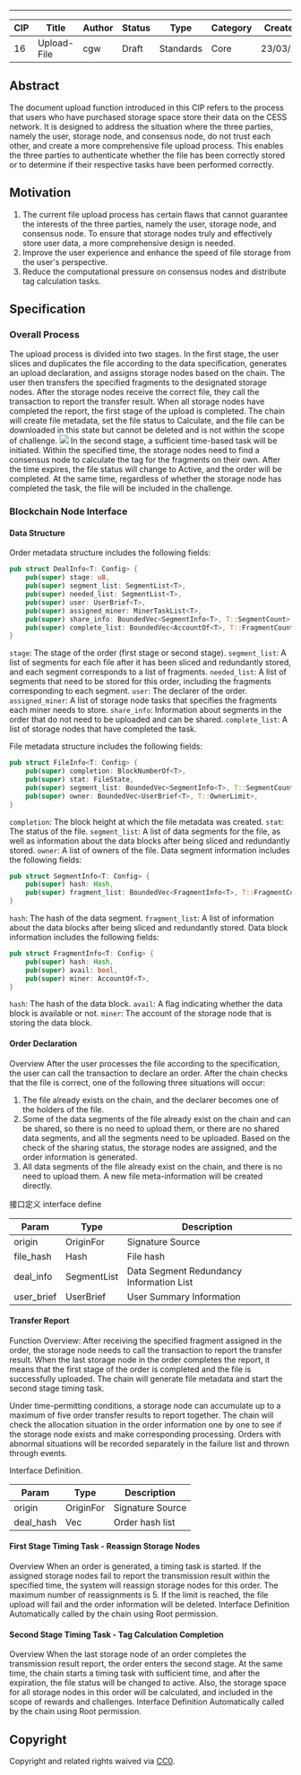---

| CIP | Title | Author | Status | Type | Category | Created |
| --- | --- | --- | --- | --- | --- | --- |
| 16 | Upload-File | cgw | Draft | Standards | Core | 23/03/22 |


## Abstract
The document upload function introduced in this CIP refers to the process that users who have purchased storage space store their data on the CESS network. It is designed to address the situation where the three parties, namely the user, storage node, and consensus node, do not trust each other, and create a more comprehensive file upload process. This enables the three parties to authenticate whether the file has been correctly stored or to determine if their respective tasks have been performed correctly.
## Motivation

1. The current file upload process has certain flaws that cannot guarantee the interests of the three parties, namely the user, storage node, and consensus node. To ensure that storage nodes truly and effectively store user data, a more comprehensive design is needed.
2. Improve the user experience and enhance the speed of file storage from the user's perspective.
3. Reduce the computational pressure on consensus nodes and distribute tag calculation tasks.
## Specification
### Overall Process
The upload process is divided into two stages. In the first stage, the user slices and duplicates the file according to the data specification, generates an upload declaration, and assigns storage nodes based on the chain. The user then transfers the specified fragments to the designated storage nodes. After the storage nodes receive the correct file, they call the transaction to report the transfer result. When all storage nodes have completed the report, the first stage of the upload is completed. The chain will create file metadata, set the file status to Calculate, and the file can be downloaded in this state but cannot be deleted and is not within the scope of challenge.
![](https://cdn.nlark.com/yuque/0/2023/svg/22121693/1680835904376-496b36c1-8156-4933-a043-1f491441b973.svg#clientId=u9fee80fa-e778-4&from=paste&id=ub9e6217c&originHeight=1168&originWidth=974&originalType=url&ratio=1.100000023841858&rotation=0&showTitle=false&status=done&style=none&taskId=u78b9d55c-7c82-4948-9515-f7c5b88ce13&title=)
In the second stage, a sufficient time-based task will be initiated. Within the specified time, the storage nodes need to find a consensus node to calculate the tag for the fragments on their own. After the time expires, the file status will change to Active, and the order will be completed. At the same time, regardless of whether the storage node has completed the task, the file will be included in the challenge.
### Blockchain Node Interface
#### Data Structure
Order metadata structure includes the following fields:
```rust
pub struct DealInfo<T: Config> {
	pub(super) stage: u8,
	pub(super) segment_list: SegmentList<T>,
	pub(super) needed_list: SegmentList<T>,
	pub(super) user: UserBrief<T>,
	pub(super) assigned_miner: MinerTaskList<T>,
	pub(super) share_info: BoundedVec<SegmentInfo<T>, T::SegmentCount>,
	pub(super) complete_list: BoundedVec<AccountOf<T>, T::FragmentCount>,
}
```
`stage`: The stage of the order (first stage or second stage).
`segment_list`: A list of segments for each file after it has been sliced and redundantly stored, and each segment corresponds to a list of fragments.
`needed_list`: A list of segments that need to be stored for this order, including the fragments corresponding to each segment.
`user`: The declarer of the order.
`assigned_miner`: A list of storage node tasks that specifies the fragments each miner needs to store.
`share_info`: Information about segments in the order that do not need to be uploaded and can be shared.
`complete_list`: A list of storage nodes that have completed the task.

File metadata structure includes the following fields:
```rust
pub struct FileInfo<T: Config> {
	pub(super) completion: BlockNumberOf<T>,
	pub(super) stat: FileState,
	pub(super) segment_list: BoundedVec<SegmentInfo<T>, T::SegmentCount>,
	pub(super) owner: BoundedVec<UserBrief<T>, T::OwnerLimit>,
}
```
`completion`: The block height at which the file metadata was created.
`stat`: The status of the file.
`segment_list`: A list of data segments for the file, as well as information about the data blocks after being sliced and redundantly stored.
`owner`: A list of owners of the file.
Data segment information includes the following fields:
```rust
pub struct SegmentInfo<T: Config> {
	pub(super) hash: Hash,
	pub(super) fragment_list: BoundedVec<FragmentInfo<T>, T::FragmentCount>,
}
```
`hash`: The hash of the data segment.
`fragment_list`: A list of information about the data blocks after being sliced and redundantly stored.
Data block information includes the following fields:
```rust
pub struct FragmentInfo<T: Config> {
	pub(super) hash: Hash,
	pub(super) avail: bool,
	pub(super) miner: AccountOf<T>,
}
```
`hash`: The hash of the data block.
`avail`: A flag indicating whether the data block is available or not.
`miner`: The account of the storage node that is storing the data block.
#### Order Declaration
Overview
After the user processes the file according to the specification, the user can call the transaction to declare an order. After the chain checks that the file is correct, one of the following three situations will occur:

1.  The file already exists on the chain, and the declarer becomes one of the holders of the file. 
2.  Some of the data segments of the file already exist on the chain and can be shared, so there is no need to upload them, or there are no shared data segments, and all the segments need to be uploaded. Based on the check of the sharing status, the storage nodes are assigned, and the order information is generated. 
3.  All data segments of the file already exist on the chain, and there is no need to upload them. A new file meta-information will be created directly. 

接口定义 interface define

| Param | Type | Description |
| --- | --- | --- |
| origin | OriginFor | Signature Source |
| file_hash | Hash | File hash |
| deal_info | SegmentList | Data Segment Redundancy Information List |
| user_brief | UserBrief | User Summary Information |

#### Transfer Report
Function Overview:
After receiving the specified fragment assigned in the order, the storage node needs to call the transaction to report the transfer result. When the last storage node in the order completes the report, it means that the first stage of the order is completed and the file is successfully uploaded. The chain will generate file metadata and start the second stage timing task.

Under time-permitting conditions, a storage node can accumulate up to a maximum of five order transfer results to report together. The chain will check the allocation situation in the order information one by one to see if the storage node exists and make corresponding processing. Orders with abnormal situations will be recorded separately in the failure list and thrown through events.

Interface Definition.

| Param | Type | Description |
| --- | --- | --- |
| origin | OriginFor | Signature Source |
| deal_hash | Vec<Hash> | Order hash list |

#### First Stage Timing Task - Reassign Storage Nodes
Overview
When an order is generated, a timing task is started. If the assigned storage nodes fail to report the transmission result within the specified time, the system will reassign storage nodes for this order.
The maximum number of reassignments is 5. If the limit is reached, the file upload will fail and the order information will be deleted.
Interface Definition
Automatically called by the chain using Root permission.
#### Second Stage Timing Task - Tag Calculation Completion
Overview
When the last storage node of an order completes the transmission result report, the order enters the second stage. At the same time, the chain starts a timing task with sufficient time, and after the expiration, the file status will be changed to active. Also, the storage space for all storage nodes in this order will be calculated, and included in the scope of rewards and challenges.
Interface Definition
Automatically called by the chain using Root permission.
## Copyright
Copyright and related rights waived via [CC0](../LICENSE.md).
